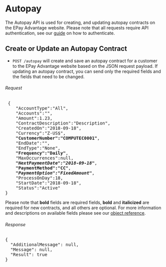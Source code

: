 Autopay
============

The Autopay API is used for creating, and updating autopay contracts on the EPay Advantage website. Please note that all requests require API authentication, see our [guide](Token.md) on how to authenticate.

Create or Update an Autopay Contract
--------------------

* `POST /autopay` will create and save an autopay contract for a customer to the EPay Advantage website based on the JSON request payload. If updating an autopay contract, you can send only the required fields and the fields that need to be changed.

###### Request
<pre>
 {
	"AccountType":"All",
	"Accounts":"",
	"Amount":1.23,
	"ContractDescription":"Description",
	"CreatedOn":"2018-09-18",
	"Currency":"Z-US$",
	<b>"CustomerNumber":"COMPUTEC0001"</b>,
	"EndDate":"",
	"EndType":"None",
	<b>"Frequency":"Daily"</b>,
	"MaxOccurrences":null,
	<b><i>"NextPaymentDate":"2018-09-18"</i></b>,
	<b>"PaymentMethod":"CC"</b>,
	<b><i>"PaymentOption":"FixedAmount"</i></b>,
	"ProcessOnDay":18,
	"StartDate":"2018-09-18",
	"Status":"Active"
}
</pre>

Please note that **bold** fields are required fields, **bold** and **italicized** are required for new contracts, and all others are optional. For more information and descriptions on available fields please see our [object reference](../Objects/Autopay.md).

###### Response
<pre>
{
  "AdditionalMessage": null,
  "Message": null,
  "Result": true
}
</pre>
